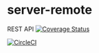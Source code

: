 # server-remote
REST API
[![Coverage Status](https://coveralls.io/repos/github/Ntarecedrick/mybrand_api/badge.svg?branch=ft/configure-tests)](https://coveralls.io/github/Ntarecedrick/mybrand_api?branch=ft/configure-tests)

[![CircleCI](https://dl.circleci.com/status-badge/img/gh/Ntarecedrick/mybrand_api/tree/dev.svg?style=svg)](https://dl.circleci.com/status-badge/redirect/gh/Ntarecedrick/mybrand_api/tree/dev)

